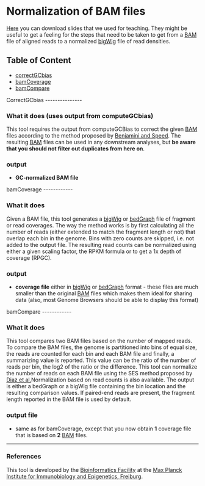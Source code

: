 Normalization of BAM files
===========================

[Here](https://docs.google.com/file/d/0B8DPnFM4SLr2UjdYNkQ0dElEMm8/edit?usp=sharing "How to get from aligned reads to coverage profiles using deepTools") you can download slides that we used for teaching. They might be useful to get a feeling for the steps that need to be taken to get from a [BAM][] file of aligned reads to a normalized [bigWig][] file of read densities.

## Table of Content

  * [correctGCbias](#correctGCbias)
  * [bamCoverage](#bamCoverage)
  * [bamCompare](#bamCompare)


<a name="correctGCbias"/>
CorrectGCbias
---------------

### What it does (uses output from computeGCbias)
This tool requires the output from computeGCBias to correct the given
[BAM][] files according to the method proposed by [Benjamini and Speed][].  The resulting [BAM][] files can be used in any
downstream analyses, but __be aware that you should not filter out
duplicates from here on__.

### output
 + __GC-normalized BAM file__


<a name="bamCoverage"/>
bamCoverage
------------

### What it does
Given a BAM file, this tool generates a [bigWig][] or [bedGraph][] file of fragment or read coverages. The way the method works is by first calculating all the number of reads (either extended to match the fragment length or not) that overlap each bin in the genome. Bins with zero counts are skipped, i.e. not added to the output file. The resulting read counts can be normalized using either a given scaling factor, the RPKM formula or to get a 1x depth of coverage (RPGC).

### output
  + __coverage file__ either in [bigWig] or [bedGraph] format - these files are much smaller than the original [BAM] files which makes them ideal for sharing data (also, most Genome Browsers should be able to display this format)


<a name="bamCompare"/>
bamCompare
------------

### What it does

This tool compares two BAM files based on the number of mapped
reads. To compare the BAM files, the genome is partitioned into bins
of equal size, the reads are counted for each bin and each BAM file
and finally, a summarizing value is reported.  This value can be the
ratio of the number of reads per bin, the log2 of the ratio or the
difference.  This tool can normalize the number of reads on each BAM
file using the SES method proposed by [Diaz et al.][]Normalization based on read counts is also
available. The output is either a bedGraph or a bigWig file containing
the bin location and the resulting comparison values.  If paired-end
reads are present, the fragment length reported in the BAM file is
used by default.

### output file
  + same as for bamCoverage, except that you now obtain __1__ coverage file that is based on __2__ [BAM][] files.



-----------------------------------------------------------------------------------
[BAM]: https://docs.google.com/document/d/1Iv9QnuRYWCtV_UCi4xoXxEfmSZYQNyYJPNsFHnvv9C0/edit?usp=sharing "binary version of a SAM file; contains all information about aligned reads"
[SAM]: https://docs.google.com/document/d/1Iv9QnuRYWCtV_UCi4xoXxEfmSZYQNyYJPNsFHnvv9C0/edit?usp=sharing "text file containing all information about aligned reads"
[bigWig]: https://docs.google.com/document/d/1Iv9QnuRYWCtV_UCi4xoXxEfmSZYQNyYJPNsFHnvv9C0/edit?usp=sharing "binary version of a bedGraph file; contains genomic intervals and corresponding scores, e.g. average read numbers per 50 bp"
[bedGraph]: https://docs.google.com/document/d/1Iv9QnuRYWCtV_UCi4xoXxEfmSZYQNyYJPNsFHnvv9C0/edit?usp=sharing "text file that contains genomic intervals and corresponding scores, e.g. average read numbers per 50 bp"
[FASTQ]: https://docs.google.com/document/d/1Iv9QnuRYWCtV_UCi4xoXxEfmSZYQNyYJPNsFHnvv9C0/edit?usp=sharing "text file of raw reads (almost straight out of the sequencer)"
### References
[Benjamini and Speed]: http://nar.oxfordjournals.org/content/40/10/e72 "Nucleic Acids Research (2012)"
[Diaz et al.]: http://www.degruyter.com/view/j/sagmb.2012.11.issue-3/1544-6115.1750/1544-6115.1750.xml "Stat. Appl. Gen. Mol. Biol. (2012)"


This tool is developed by the [Bioinformatics Facility](http://www1.ie-freiburg.mpg.de/bioinformaticsfac) at the [Max Planck Institute for Immunobiology and Epigenetics, Freiburg](http://www1.ie-freiburg.mpg.de/).
